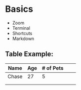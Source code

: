 # Basics
* Zoom
* Terminal
* Shortcuts
* Markdown

## Table Example:


| Name  | Age | # of Pets  |   |   |
|-------|-----|---|---|---|
| Chase | 27  |  5 |   |   |
|       |     |   |   |   |
|       |     |   |   |   |


